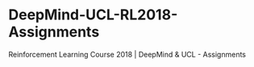 # DeepMind-UCL-RL2018-Assignments
Reinforcement Learning Course 2018 | DeepMind &amp; UCL - Assignments
